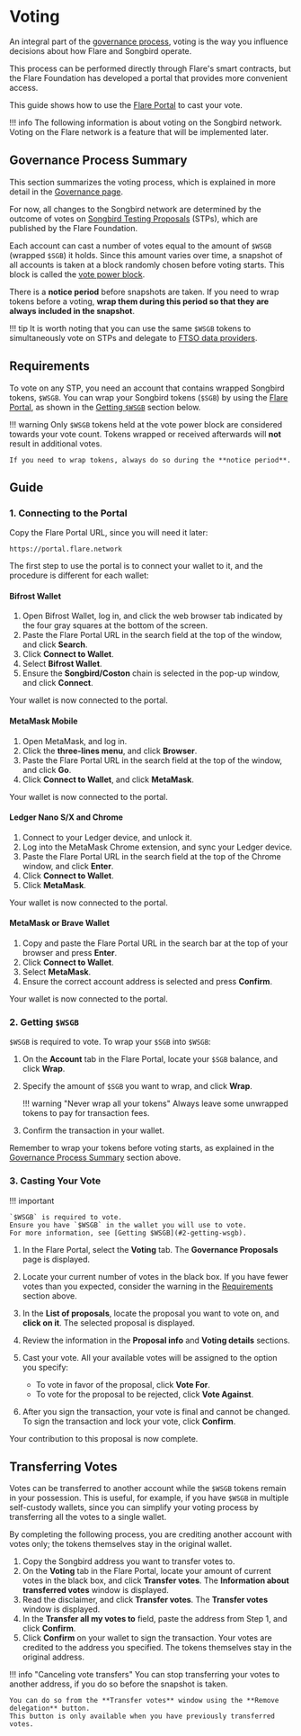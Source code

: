 # Voting

An integral part of the [governance process](../../tech/governance.md), voting is the way you influence decisions about how Flare and Songbird operate.

This process can be performed directly through Flare's smart contracts, but the Flare Foundation has developed a portal that provides more convenient access.

This guide shows how to use the [Flare Portal](https://portal.flare.network) to cast your vote.

!!! info
    The following information is about voting on the Songbird network. Voting on the Flare network is a feature that will be implemented later.

## Governance Process Summary

This section summarizes the voting process, which is explained in more detail in the [Governance page](../../tech/governance.md).

For now, all changes to the Songbird network are determined by the outcome of votes on [Songbird Testing Proposals](../../tech/governance.md#songbird-test-proposals-stps) (STPs), which are published by the Flare Foundation.

Each account can cast a number of votes equal to the amount of `$WSGB` (wrapped `$SGB`) it holds.
Since this amount varies over time, a snapshot of all accounts is taken at a block randomly chosen before voting starts.
This block is called the [vote power block](../../tech/governance.md#the-vote-count-block).

There is a **notice period** before snapshots are taken.
If you need to wrap tokens before a voting, **wrap them during this period so that they are always included in the snapshot**.

!!! tip
    It is worth noting that you can use the same `$WSGB` tokens to simultaneously vote on STPs and delegate to [FTSO data providers](glossary.md#data_provider).

## Requirements

To vote on any STP, you need an account that contains wrapped Songbird tokens, `$WSGB`.
You can wrap your Songbird tokens (`$SGB`) by using the [Flare Portal](https://portal.flare.network), as shown in the [Getting `$WSGB`](#2-getting-wsgb) section below.

!!! warning
    Only `$WSGB` tokens held at the vote power block are considered towards your vote count.
    Tokens wrapped or received afterwards will **not** result in additional votes.

    If you need to wrap tokens, always do so during the **notice period**.

## Guide

### 1. Connecting to the Portal

Copy the Flare Portal URL, since you will need it later:

```text
https://portal.flare.network
```

The first step to use the portal is to connect your wallet to it, and the procedure is different for each wallet:

#### Bifrost Wallet

1. Open Bifrost Wallet, log in, and click the web browser tab indicated by the four gray squares at the bottom of the screen.
2. Paste the Flare Portal URL in the search field at the top of the window, and click **Search**.
3. Click **Connect to Wallet**.
4. Select **Bifrost Wallet**.
5. Ensure the **Songbird/Coston** chain is selected in the pop-up window, and click **Connect**.

Your wallet is now connected to the portal.

#### MetaMask Mobile

1. Open MetaMask, and log in.
2. Click the **three-lines menu**, and click **Browser**.
3. Paste the Flare Portal URL in the search field at the top of the window, and click **Go**.
4. Click **Connect to Wallet**, and click **MetaMask**.

Your wallet is now connected to the portal.

#### Ledger Nano S/X and Chrome

1. Connect to your Ledger device, and unlock it.
2. Log into the MetaMask Chrome extension, and sync your Ledger device.
3. Paste the Flare Portal URL in the search field at the top of the Chrome window, and click **Enter**.
4. Click **Connect to Wallet**.
5. Click **MetaMask**.

Your wallet is now connected to the portal.

#### MetaMask or Brave Wallet

1. Copy and paste the Flare Portal URL in the search bar at the top of your browser and press **Enter**.
2. Click **Connect to Wallet**.
3. Select **MetaMask**.
4. Ensure the correct account address is selected and press **Confirm**.

Your wallet is now connected to the portal.

### 2. Getting `$WSGB`

`$WSGB` is required to vote.
To wrap your `$SGB` into `$WSGB`:

1. On the **Account** tab in the Flare Portal, locate your `$SGB` balance, and click **Wrap**.
2. Specify the amount of `$SGB` you want to wrap, and click **Wrap**.

    !!! warning "Never wrap all your tokens"
        Always leave some unwrapped tokens to pay for transaction fees.

3. Confirm the transaction in your wallet.

Remember to wrap your tokens before voting starts, as explained in the [Governance Process Summary](#governance-process-summary) section above.

### 3. Casting Your Vote

!!! important

    `$WSGB` is required to vote.
    Ensure you have `$WSGB` in the wallet you will use to vote.
    For more information, see [Getting $WSGB](#2-getting-wsgb).

1. In the Flare Portal, select the **Voting** tab.
   The **Governance Proposals** page is displayed.
2. Locate your current number of votes in the black box.
   If you have fewer votes than you expected, consider the warning in the [Requirements](#requirements) section above.
3. In the **List of proposals**, locate the proposal you want to vote on, and **click on it**.
   The selected proposal is displayed.
4. Review the information in the **Proposal info** and **Voting details** sections.
5. Cast your vote.
   All your available votes will be assigned to the option you specify:

      * To vote in favor of the proposal, click **Vote For**.
      * To vote for the proposal to be rejected, click **Vote Against**.

6. After you sign the transaction, your vote is final and cannot be changed.
   To sign the transaction and lock your vote, click **Confirm**.

Your contribution to this proposal is now complete.

## Transferring Votes

Votes can be transferred to another account while the `$WSGB` tokens remain in your possession.
This is useful, for example, if you have `$WSGB` in multiple self-custody wallets, since you can simplify your voting process by transferring all the votes to a single wallet.

By completing the following process, you are crediting another account with votes only;
the tokens themselves stay in the original wallet.

1. Copy the Songbird address you want to transfer votes to.
2. On the **Voting** tab in the Flare Portal, locate your amount of current votes in the black box, and click **Transfer votes**.
   The **Information about transferred votes** window is displayed.
3. Read the disclaimer, and click **Transfer votes**.
   The **Transfer votes** window is displayed.
4. In the **Transfer all my votes to** field, paste the address from Step 1, and click **Confirm**.
5. Click **Confirm** on your wallet to sign the transaction.
   Your votes are credited to the address you specified.
   The tokens themselves stay in the original address.

!!! info "Canceling vote transfers"
    You can stop transferring your votes to another address, if you do so before the snapshot is taken.

    You can do so from the **Transfer votes** window using the **Remove delegation** button.
    This button is only available when you have previously transferred votes.
